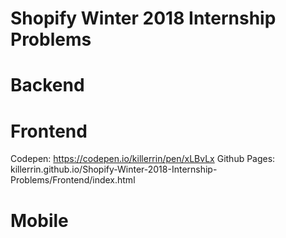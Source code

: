 # Shopify Winter 2018 Internship Problems

# Backend

# Frontend
Codepen: https://codepen.io/killerrin/pen/xLBvLx
Github Pages: killerrin.github.io/Shopify-Winter-2018-Internship-Problems/Frontend/index.html

# Mobile